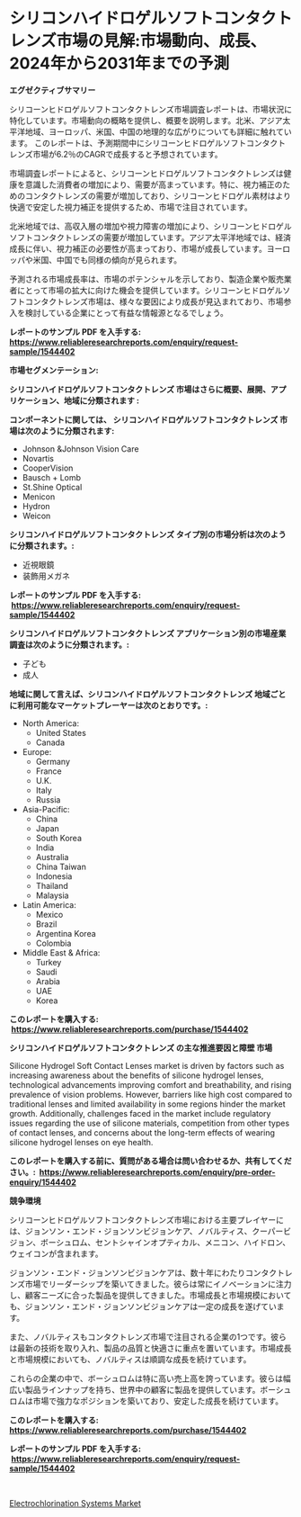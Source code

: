 <p><h1>シリコンハイドロゲルソフトコンタクトレンズ市場の見解:市場動向、成長、2024年から2031年までの予測</h1></p><p><strong>エグゼクティブサマリー</strong></p>
<p><p>シリコーンヒドロゲルソフトコンタクトレンズ市場調査レポートは、市場状況に特化しています。市場動向の概略を提供し、概要を説明します。北米、アジア太平洋地域、ヨーロッパ、米国、中国の地理的な広がりについても詳細に触れています。 このレポートは、予測期間中にシリコーンヒドロゲルソフトコンタクトレンズ市場が6.2％のCAGRで成長すると予想されています。</p><p>市場調査レポートによると、シリコーンヒドロゲルソフトコンタクトレンズは健康を意識した消費者の増加により、需要が高まっています。特に、視力補正のためのコンタクトレンズの需要が増加しており、シリコーンヒドロゲル素材はより快適で安定した視力補正を提供するため、市場で注目されています。</p><p>北米地域では、高収入層の増加や視力障害の増加により、シリコーンヒドロゲルソフトコンタクトレンズの需要が増加しています。アジア太平洋地域では、経済成長に伴い、視力補正の必要性が高まっており、市場が成長しています。ヨーロッパや米国、中国でも同様の傾向が見られます。</p><p>予測される市場成長率は、市場のポテンシャルを示しており、製造企業や販売業者にとって市場の拡大に向けた機会を提供しています。シリコーンヒドロゲルソフトコンタクトレンズ市場は、様々な要因により成長が見込まれており、市場参入を検討している企業にとって有益な情報源となるでしょう。</p></p>
<p><strong>レポートのサンプル PDF を入手する: <a href="https://www.reliableresearchreports.com/enquiry/request-sample/1544402">https://www.reliableresearchreports.com/enquiry/request-sample/1544402</a></strong></p>
<p><strong>市場セグメンテーション:</strong></p>
<p><strong> シリコンハイドロゲルソフトコンタクトレンズ 市場はさらに概要、展開、アプリケーション、地域に分類されます :</strong></p>
<p><strong>コンポーネントに関しては、 シリコンハイドロゲルソフトコンタクトレンズ 市場は次のように分類されます: &nbsp;</strong></p>
<p><ul><li>Johnson &Johnson Vision Care</li><li>Novartis</li><li>CooperVision</li><li>Bausch + Lomb</li><li>St.Shine Optical</li><li>Menicon</li><li>Hydron</li><li>Weicon</li></ul></p>
<p><strong> シリコンハイドロゲルソフトコンタクトレンズ タイプ別の市場分析は次のように分類されます。:</strong></p>
<p><ul><li>近視眼鏡</li><li>装飾用メガネ</li></ul></p>
<p><strong>レポートのサンプル PDF を入手する: &nbsp;<a href="https://www.reliableresearchreports.com/enquiry/request-sample/1544402">https://www.reliableresearchreports.com/enquiry/request-sample/1544402</a></strong></p>
<p><strong> シリコンハイドロゲルソフトコンタクトレンズ アプリケーション別の市場産業調査は次のように分類されます。:</strong></p>
<p><ul><li>子ども</li><li>成人</li></ul></p>
<p><strong>地域に関して言えば、シリコンハイドロゲルソフトコンタクトレンズ 地域ごとに利用可能なマーケットプレーヤーは次のとおりです。:</strong></p>
<p><ul>
    <li>
        North America:
        <ul>
            <li>United States</li>
            <li>Canada</li>
        </ul>
    </li>
    <li>
        Europe:
        <ul>
            <li>Germany</li>
            <li>France</li>
            <li>U.K.</li>
            <li>Italy</li>
            <li>Russia</li>
        </ul>
    </li>
    <li>
        Asia-Pacific:
        <ul>
            <li>China</li>
            <li>Japan</li>
            <li>South Korea</li>
            <li>India</li>
            <li>Australia</li>
            <li>China Taiwan</li>
            <li>Indonesia</li>
            <li>Thailand</li>
            <li>Malaysia</li>
        </ul>
    </li>
    <li>
        Latin America:
        <ul>
            <li>Mexico</li>
            <li>Brazil</li>
            <li>Argentina Korea</li>
            <li>Colombia</li>
        </ul>
    </li>
    <li>
        Middle East & Africa:
        <ul>
            <li>Turkey</li>
            <li>Saudi</li>
            <li>Arabia</li>
            <li>UAE</li>
            <li>Korea</li>
        </ul>
    </li>
    </ul></p>
<p><strong>このレポートを購入する: &nbsp;<a href="https://www.reliableresearchreports.com/purchase/1544402">https://www.reliableresearchreports.com/purchase/1544402</a></strong></p>
<p><strong>シリコンハイドロゲルソフトコンタクトレンズ の主な推進要因と障壁 市場</strong></p>
<p><p>Silicone Hydrogel Soft Contact Lenses market is driven by factors such as increasing awareness about the benefits of silicone hydrogel lenses, technological advancements improving comfort and breathability, and rising prevalence of vision problems. However, barriers like high cost compared to traditional lenses and limited availability in some regions hinder the market growth. Additionally, challenges faced in the market include regulatory issues regarding the use of silicone materials, competition from other types of contact lenses, and concerns about the long-term effects of wearing silicone hydrogel lenses on eye health.</p></p>
<p><strong>このレポートを購入する前に、質問がある場合は問い合わせるか、共有してください。:&nbsp; <a href="https://www.reliableresearchreports.com/enquiry/pre-order-enquiry/1544402">https://www.reliableresearchreports.com/enquiry/pre-order-enquiry/1544402</a></strong></p>
<p><strong>競争環境</strong></p>
<p><p>シリコーンヒドロゲルソフトコンタクトレンズ市場における主要プレイヤーには、ジョンソン・エンド・ジョンソンビジョンケア、ノバルティス、クーパービジョン、ボーシュロム、セントシャインオプティカル、メニコン、ハイドロン、ウェイコンが含まれます。</p><p>ジョンソン・エンド・ジョンソンビジョンケアは、数十年にわたりコンタクトレンズ市場でリーダーシップを築いてきました。彼らは常にイノベーションに注力し、顧客ニーズに合った製品を提供してきました。市場成長と市場規模においても、ジョンソン・エンド・ジョンソンビジョンケアは一定の成長を遂げています。</p><p>また、ノバルティスもコンタクトレンズ市場で注目される企業の1つです。彼らは最新の技術を取り入れ、製品の品質と快適さに重点を置いています。市場成長と市場規模においても、ノバルティスは順調な成長を続けています。</p><p>これらの企業の中で、ボーシュロムは特に高い売上高を誇っています。彼らは幅広い製品ラインナップを持ち、世界中の顧客に製品を提供しています。ボーシュロムは市場で強力なポジションを築いており、安定した成長を続けています。</p></p>
<p><strong>このレポートを購入する: &nbsp; <a href="https://www.reliableresearchreports.com/purchase/1544402">https://www.reliableresearchreports.com/purchase/1544402</a></strong></p>
<p><strong>レポートのサンプル PDF を入手する: &nbsp;<a href="https://www.reliableresearchreports.com/enquiry/request-sample/1544402">https://www.reliableresearchreports.com/enquiry/request-sample/1544402</a></strong><strong></strong></p>
<p>&nbsp;</p>
<p><p><a href="https://cautious-neon-760.notion.site/Global-Electrochlorination-Systems-Market-by-Types-Applications-and-Major-Players-with-Regional-G-5d229a6efedd468dbdeaa931466f39a8">Electrochlorination Systems Market</a></p></p>